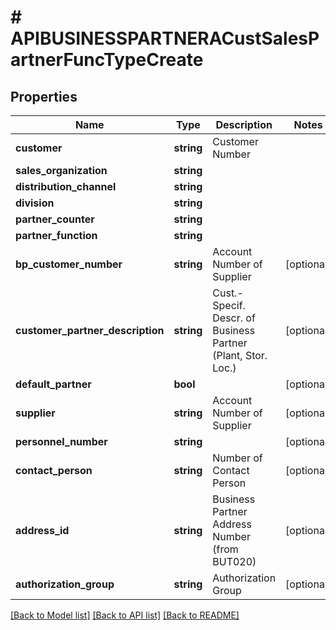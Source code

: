 # # APIBUSINESSPARTNERACustSalesPartnerFuncTypeCreate

## Properties

Name | Type | Description | Notes
------------ | ------------- | ------------- | -------------
**customer** | **string** | Customer Number |
**sales_organization** | **string** |  |
**distribution_channel** | **string** |  |
**division** | **string** |  |
**partner_counter** | **string** |  |
**partner_function** | **string** |  |
**bp_customer_number** | **string** | Account Number of Supplier | [optional]
**customer_partner_description** | **string** | Cust.-Specif. Descr. of Business Partner (Plant, Stor. Loc.) | [optional]
**default_partner** | **bool** |  | [optional]
**supplier** | **string** | Account Number of Supplier | [optional]
**personnel_number** | **string** |  | [optional]
**contact_person** | **string** | Number of Contact Person | [optional]
**address_id** | **string** | Business Partner Address Number (from BUT020) | [optional]
**authorization_group** | **string** | Authorization Group | [optional]

[[Back to Model list]](../../README.md#models) [[Back to API list]](../../README.md#endpoints) [[Back to README]](../../README.md)
